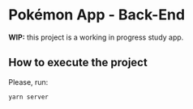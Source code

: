 # Pokémon App - Back-End

**WIP:** this project is a working in progress study app.

## How to execute the project

Please, run:

`yarn server`